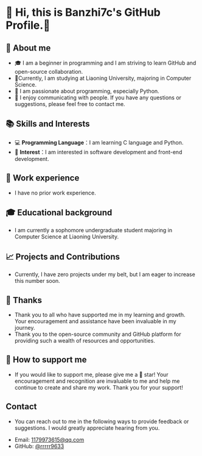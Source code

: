 # 👋 Hi, this is Banzhi7c's GitHub Profile.👋  
  

## 👤 About me
  
- 🎓 I am a beginner in programming and I am striving to learn GitHub and open-source collaboration.  
- 💼Currently, I am studying at Liaoning University, majoring in Computer Science.
- 🌱 I am passionate about programming, especially Python.  
- 💬 I enjoy communicating with people. If you have any questions or suggestions, please feel free to contact me.  
  
## 📚 Skills and Interests 
  
- 💻 **Programming Language**：I am learning C language and Python.  
- 📖 **Interest**：I am interested in software development and front-end development.
  
## 💼 Work experience
- I have no prior work experience.
  
## 🎓 Educational background 
  
- I am currently a sophomore undergraduate student majoring in Computer Science at Liaoning University.
  
## 📈 Projects and Contributions 
 - Currently, I have zero projects under my belt, but I am eager to increase this number soon.

## 🎉 Thanks    
- Thank you to all who have supported me in my learning and growth. Your encouragement and assistance have been invaluable in my journey. 
- Thank you to the open-source community and GitHub platform for providing such a wealth of resources and opportunities.
  
## 👏 How to support me
  
- If you would like to support me, please give me a 🌟 star! Your encouragement and recognition are invaluable to me and help me continue to create and share my work. Thank you for your support!

## Contact 
  
- You can reach out to me in the following ways to provide feedback or suggestions. I would greatly appreciate hearing from you.
  
* Email: [1179973615@qq.com](mailto:1179973615@qq.com)  
* GitHub: [@rrrrr9633](https://github.com/rrrrr9633)  
